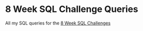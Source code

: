 # 8 Week SQL Challenge Queries

All my SQL queries for the [8 Week SQL Challenges](https://8weeksqlchallenge.com/)
